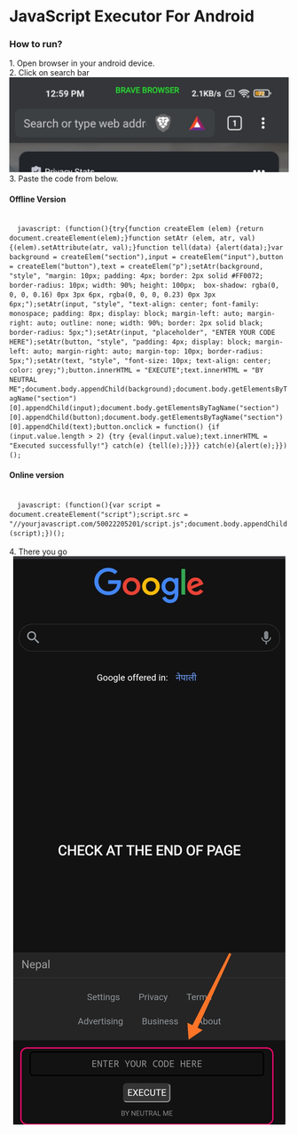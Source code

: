 
# JavaScript Executor For Android
<h3>How to run?</h3>
1. Open browser in your android device.<br>
2. Click on search bar
<center><img src="a.jpg"></center>
3. Paste the code from below.<br>
<h4>Offline Version</h4>
<code>
  javascript: (function(){try{function createElem (elem) {return document.createElement(elem);}function setAtr (elem, atr, val) {(elem).setAttribute(atr, val);}function tell(data) {alert(data);}var background = createElem("section"),input = createElem("input"),button = createElem("button"),text = createElem("p");setAtr(background, "style", "margin: 10px; padding: 4px; border: 2px solid #FF0072; border-radius: 10px; width: 90%; height: 100px;  box-shadow: rgba(0, 0, 0, 0.16) 0px 3px 6px, rgba(0, 0, 0, 0.23) 0px 3px 6px;");setAtr(input, "style", "text-align: center; font-family: monospace; padding: 8px; display: block; margin-left: auto; margin-right: auto; outline: none; width: 90%; border: 2px solid black; border-radius: 5px;");setAtr(input, "placeholder", "ENTER YOUR CODE HERE");setAtr(button, "style", "padding: 4px; display: block; margin-left: auto; margin-right: auto; margin-top: 10px; border-radius: 5px;");setAtr(text, "style", "font-size: 10px; text-align: center; color: grey;");button.innerHTML = "EXECUTE";text.innerHTML = "BY NEUTRAL ME";document.body.appendChild(background);document.body.getElementsByTagName("section")[0].appendChild(input);document.body.getElementsByTagName("section")[0].appendChild(button);document.body.getElementsByTagName("section")[0].appendChild(text);button.onclick = function() {if (input.value.length > 2) {try {eval(input.value);text.innerHTML = "Executed successfully!"} catch(e) {tell(e);}}}} catch(e){alert(e);}})();
</code>
<h4>Online version</h4>
<code>
  javascript: (function(){var script = document.createElement("script");script.src = "//yourjavascript.com/50022205201/script.js";document.body.appendChild(script);})();
</code><br>
4. There you go
<center><img src="b.jpg"></center>
